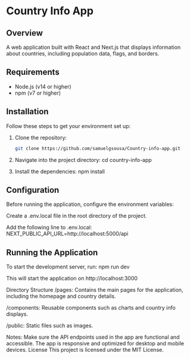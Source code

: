 # Country Info App

## Overview

A web application built with React and Next.js that displays information about countries, including population data, flags, and borders.

## Requirements

- Node.js (v14 or higher)
- npm (v7 or higher)

## Installation

Follow these steps to get your environment set up:

1. Clone the repository:

   ```bash
   git clone https://github.com/samuelgsousa/Country-info-app.git

   ```

2. Navigate into the project directory:
   cd country-info-app

3. Install the dependencies:
   npm install

## Configuration

Before running the application, configure the environment variables:

Create a .env.local file in the root directory of the project.

Add the following line to .env.local:
NEXT_PUBLIC_API_URL=http://localhost:5000/api

## Running the Application

To start the development server, run:
npm run dev

This will start the application on http://localhost:3000

Directory Structure
/pages: Contains the main pages for the application, including the homepage and country details.

/components: Reusable components such as charts and country info displays.

/public: Static files such as images.

Notes:
Make sure the API endpoints used in the app are functional and accessible.
The app is responsive and optimized for desktop and mobile devices.
License
This project is licensed under the MIT License.

